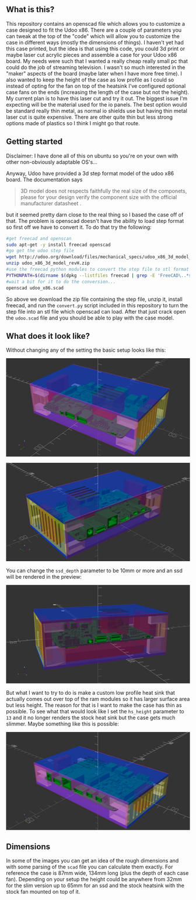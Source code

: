 What is this?
-------------

This repository contains an openscad file which allows you to customize a case designed to fit the Udoo x86. There are a couple of parameters you can tweak at the top of the "code" which will allow you to customize the case in different ways (mostly the dimensions of things). I haven't yet had this case printed, but the idea is that using this code, you could 3d print or maybe laser cut acrylic pieces and assemble a case for your Udoo x86 board. My needs were such that I wanted a really cheap really small pc that could do the job of streaming television. I wasn't so much interested in the "maker" aspects of the board (maybe later when I have more free time). I also wanted to keep the height of the case as low profile as I could so instead of opting for the fan on top of the heatsink I've configured optional case fans on the ends (increasing the length of the case but not the height). My current plan is to have this laser cut and try it out. The biggest issue I'm expecting will be the material used for the io panels. The best option would be standard really thin metal, as normal io shields use but having thin metal laser cut is quite expensive. There are other quite thin but less strong options made of plastics so I think I might go that route.

Getting started
---------------

Disclaimer: I have done all of this on ubuntu so you're on your own with other non-obviously adaptable OS's...

Anyway, Udoo have provided a 3d step format model of the udoo x86 board. The documentation says

> 3D model does not respects faithfully the real size of the componets, please for your design verify the component size with the official manufacturer datasheet .

but it seemed pretty darn close to the real thing so I based the case off of that. The problem is openscad doesn't have the ability to load step format so first off we have to convert it. To do that try the following:

```bash
#get freecad and openscan
sudo apt-get -y install freecad openscad
#go get the udoo step file
wget http://udoo.org/download/files/mechanical_specs/udoo_x86_3d_model_revH.zip
unzip udoo_x86_3d_model_revH.zip
#use the freecad python modules to convert the step file to stl format
PYTHONPATH=$(dirname $(dpkg --listfiles freecad | grep -E 'FreeCAD\..*so$')) python -u ./convert.py csb02revh_idf_02_01_cfg01.STEP udoo_x86.stl
#wait a bit for it to do the conversion...
openscad udoo_x86.scad
```

So above we download the zip file containing the step file, unzip it, install freecad, and run the `convert.py` script included in this repository to turn the step file into an stl file which openscad can load. After that just crack open the `udoo.scad` file and you should be able to play with the case model.


What does it look like?
-----------------------

Without changing any of the setting the basic setup looks like this:

![The front of the case](front.jpg)

![The back of the case](back.jpg)

You can change the `ssd_depth` parameter to be 10mm or more and an ssd will be rendered in the preview:

![With 2.5in drive](with_ssd.jpg)

But what I want to try to do is make a custom low profile heat sink that actually comes out over top of the ram modules so it has larger surface area but less height. The reason for that is I want to make the case has thin as possible. To see what that would look like I set the `hs_height` parameter to `13` and it no longer renders the stock heat sink but the case gets much slimmer. Maybe something like this is possible:

![Low profile case](slim.jpg)

Dimensions
----------

In some of the images you can get an idea of the rough dimensions and with some parsing of the `scad` file you can calculate them exactly. For reference the case is 87mm wide, 134mm long (plus the depth of each case fan). Depending on your setup the height could be anywhere from 32mm for the slim version up to 65mm for an ssd and the stock heatsink with the stock fan mounted on top of it.
